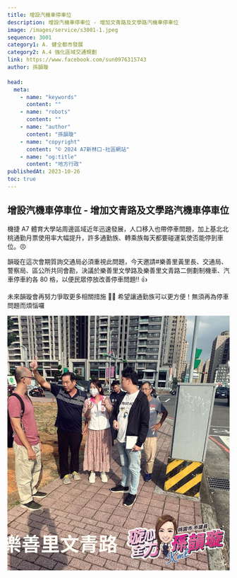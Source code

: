 ```yaml
---
title: 增設汽機車停車位
description: 增設汽機車停車位 - 增加文青路及文學路汽機車停車位
image: /images/service/s3001-1.jpeg
sequence: 3001
category1: A. 健全都市發展
category2: A.4 強化區域交通規劃
link: https://www.facebook.com/sun0976315743
author: 孫韻璇

head:
  meta:
    - name: "keywords"
      content: ""
    - name: "robots"
      content: ""
    - name: "author"
      content: "孫韻璇"
    - name: "copyright"
      content: "© 2024 A7新林口-社區網站"
    - name: "og:title"
      content: "地方行政"
publishedAt: 2023-10-26
toc: true
---
```


## 增設汽機車停車位 - 增加文青路及文學路汽機車停車位

機捷 A7 體育大學站周邊區域近年迅速發展，人口移入也帶停車問題，加上基北北桃通勤月票使用率大幅提升，許多通勤族、轉乘族每天都要碰運氣使否能停到車位。😣

韻璇在這次會期質詢交通局必須重視此問題，今天邀請#樂善里黃里長、交通局、警察局、區公所共同會勘，決議於樂善里文學路及樂善里文青路二側劃制機車、汽車停車約各 80 格，以便民眾停放改善停車問題‼️ 👍

未來韻璇會再努力爭取更多相關措施 💪🏻 希望讓通勤族可以更方便！無須再為停車問題而煩惱囉

![s3001-1.jpeg](/images/service/s3001-1.jpeg)
